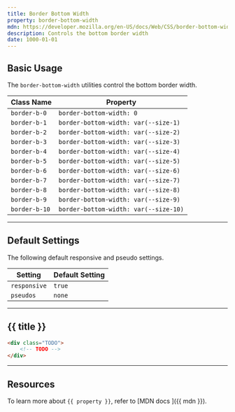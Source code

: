 ```yaml
---
title: Border Bottom Width
property: border-bottom-width
mdn: https://developer.mozilla.org/en-US/docs/Web/CSS/border-bottom-width
description: Controls the bottom border width
date: 1000-01-01
---
```


## Basic Usage

The `border-bottom-width` utilities control the bottom border width.

| Class Name    | Property                              |
| ------------- | ------------------------------------- |
| `border-b-0`  | `border-bottom-width: 0`              |
| `border-b-1`  | `border-bottom-width: var(--size-1)`  |
| `border-b-2`  | `border-bottom-width: var(--size-2)`  |
| `border-b-3`  | `border-bottom-width: var(--size-3)`  |
| `border-b-4`  | `border-bottom-width: var(--size-4)`  |
| `border-b-5`  | `border-bottom-width: var(--size-5)`  |
| `border-b-6`  | `border-bottom-width: var(--size-6)`  |
| `border-b-7`  | `border-bottom-width: var(--size-7)`  |
| `border-b-8`  | `border-bottom-width: var(--size-8)`  |
| `border-b-9`  | `border-bottom-width: var(--size-9)`  |
| `border-b-10` | `border-bottom-width: var(--size-10)` |

---

## Default Settings

The following default responsive and pseudo settings.

| Setting      | Default Setting |
| ------------ | --------------- |
| `responsive` | `true`          |
| `pseudos`    | `none`          |

---

## {{ title }}

<div class="bg-silver-200 p-20 h-256 radius-md flex flex-wrap align-content-center">
  <!-- ... -->
</div>

```html
<div class="TODO">
	<!-- TODO -->
</div>
```

---

## Resources

To learn more about `{{ property }}`, refer to [MDN docs <i class="far fa-external-link ml-6"></i>]({{ mdn }}).
